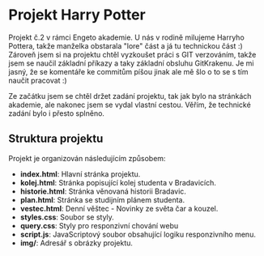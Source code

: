 # Projekt Harry Potter

Projekt č.2 v rámci Engeto akademie. U nás v rodině milujeme Harryho Pottera, takže manželka obstarala "lore" část a já tu technickou část :)
Zároveň jsem si na projektu chtěl vyzkoušet práci s GIT verzováním, takže jsem se naučil základní příkazy a taky základní obsluhu GitKrakenu. Je mi jasný, že se komentáře ke commitům píšou jinak ale mě šlo o to se s tím naučit pracovat :)

Ze začátku jsem se chtěl držet zadání projektu, tak jak bylo na stránkách akademie, ale nakonec jsem se vydal vlastní cestou. Věřím, že technické zadání bylo i přesto splněno.

## Struktura projektu

Projekt je organizován následujícím způsobem:

- **index.html**: Hlavní stránka projektu.
- **kolej.html**: Stránka popisující kolej studenta v Bradavicích. 
- **historie.html**: Stránka věnovaná historii Bradavic.
- **plan.html**: Stránka se studijním plánem studenta.
- **vestec.html**: Denní věštec - Novinky ze světa čar a kouzel.
- **styles.css**: Soubor se styly.
- **query.css**: Styly pro responzivní chování webu
- **script.js**: JavaScriptový soubor obsahující logiku responzivního menu.
- **img/**: Adresář s obrázky projektu.
